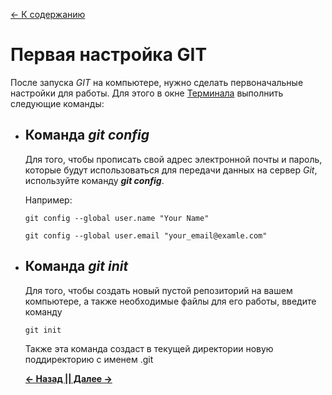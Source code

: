 [<- К содержанию](./readme.md)

# Первая настройка GIT
После запуска _GIT_ на компьютере, нужно сделать первоначальные настройки для работы. Для этого в окне [Терминала](./terminal.md) выполнить следующие команды:

+ ## Команда ***git config***

  Для того, чтобы прописать свой адрес электронной почты и пароль, которые будут использоваться для передачи данных на сервер _Git_, используйте команду ***git config***. 
  
  Например:

  ```bash-
  git config --global user.name "Your Name" 
  ```

  ```bash-
  git config --global user.email "your_email@examle.com" 
  ```

+ ## Команда ***git init***

  Для того, чтобы создать новый пустой репозиторий на вашем компьютере, а также необходимые файлы для его работы, введите команду
  ```bash-
  git init
  ```

  Также эта команда создаст в текущей директории новую поддиректорию с именем .git

  [**<- Назад |**](./terminal.md "Использование Терминала")[**| Далее ->**](./add.md "Команда git add")